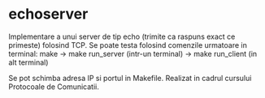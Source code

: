 # echoserver

Implementare a unui server de tip echo (trimite ca raspuns exact ce primeste)
folosind TCP. Se poate testa folosind comenzile urmatoare in terminal:
make -> make run_server (intr-un terminal) -> make run_client (in alt terminal)

Se pot schimba adresa IP si portul in Makefile.
Realizat in cadrul cursului Protocoale de Comunicatii.

